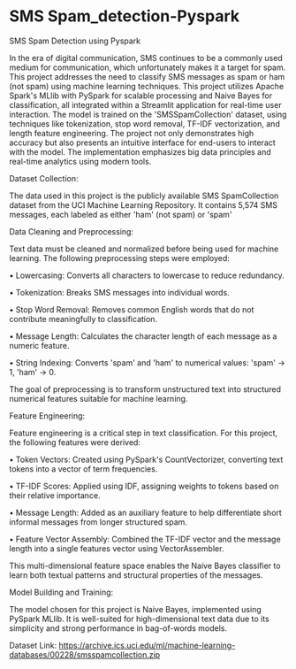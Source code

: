 # SMS Spam_detection-Pyspark
SMS Spam Detection using Pyspark

In the era of digital communication, SMS continues to be a commonly used medium for communication, which unfortunately makes it a target for spam. This project addresses the need to classify SMS messages as spam or ham (not spam) using machine learning techniques. This project utilizes Apache Spark's MLlib with PySpark for scalable processing and Naive Bayes for classification, all integrated within a Streamlit application for real-time user interaction. The model is trained on the 'SMSSpamCollection' dataset, using techniques like tokenization, stop word removal, TF-IDF vectorization, and length feature engineering. The project not only demonstrates high accuracy but also presents an intuitive interface for end-users to interact with the model. The implementation emphasizes big data principles and real-time analytics using modern tools.

Dataset Collection:

The data used in this project is the publicly available SMS SpamCollection dataset from the UCI Machine Learning Repository. It contains 5,574 SMS messages, each labeled as either 'ham' (not spam) or 'spam'

Data Cleaning and Preprocessing:

Text data must be cleaned and normalized before being used for machine learning. The following preprocessing steps were employed:

• Lowercasing: Converts all characters to lowercase to reduce redundancy.

• Tokenization: Breaks SMS messages into individual words.

• Stop Word Removal: Removes common English words that do not contribute meaningfully to classification.

• Message Length: Calculates the character length of each message as a numeric feature.

• String Indexing: Converts 'spam' and 'ham' to numerical values: 'spam' → 1, 'ham' → 0.

The goal of preprocessing is to transform unstructured text into structured numerical features suitable for machine learning.

Feature Engineering:

Feature engineering is a critical step in text classification. For this project, the following features were derived:

• Token Vectors: Created using PySpark's CountVectorizer, converting text tokens into a vector of term frequencies.

• TF-IDF Scores: Applied using IDF, assigning weights to tokens based on their relative importance.

• Message Length: Added as an auxiliary feature to help differentiate short informal messages from longer structured spam.

• Feature Vector Assembly: Combined the TF-IDF vector and the message length into a single features vector using VectorAssembler.

This multi-dimensional feature space enables the Naive Bayes classifier to learn both textual patterns and structural properties of the messages.

Model Building and Training:

The model chosen for this project is Naive Bayes, implemented using PySpark MLlib. It is well-suited for high-dimensional text data due to its simplicity and strong performance in bag-of-words models.

Dataset Link: https://archive.ics.uci.edu/ml/machine-learning-databases/00228/smsspamcollection.zip
